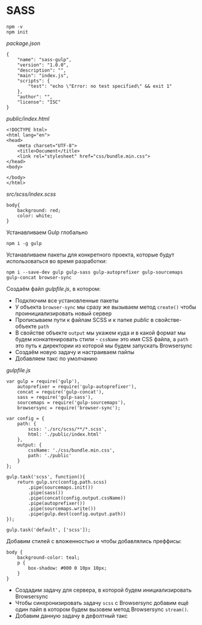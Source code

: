 # SASS

```
npm -v
npm init
```

*package.json*

```
{
    "name": "sass-gulp",
    "version": "1.0.0",
    "description": "",
    "main": "index.js",
    "scripts": {
        "test": "echo \"Error: no test specified\" && exit 1"
    },
    "author": "",
    "license": "ISC"
}
```

*public/index.html*

```
<!DOCTYPE html>
<html lang="en">
<head>
    <meta charset="UTF-8">
    <title>Document</title>
    <link rel="stylesheet" href="css/bundle.min.css">
</head>
<body>

</body>
</html>
```

*src/scss/index.scss*

```
body{
    background: red;
    color: white;
}
```

Устанавливаем Gulp глобально

```
npm i -g gulp
```

Устанавливаем пакеты для конкретного проекта, которые будут использоваться во время разработки:

```
npm i --save-dev gulp gulp-sass gulp-autoprefixer gulp-sourcemaps gulp-concat browser-sync
```

Создаём файл *gulpfile.js*, в котором:

* Подключим все установленные пакеты
* У объекта `browser-sync` мы сразу же вызываем метод `create()` чтобы проинициализировать новый сервер
* Прописываем пути к файлам SCSS и к папке *public* в свойстве-объекте `path`
* В свойстве объекте `output` мы укажем куда и в какой формат мы будем конкатенировать стили - `cssName` это имя CSS файла, а `path` это путь к директории из которой мы будем запускать Browsersync
* Создаём новую задачу и настраиваем пайпы
* Добавляем такс по умолчанию

*gulpfile.js*

```
var gulp = require('gulp'),
    autoprefixer = require('gulp-autoprefixer'),
    concat = require('gulp-concat'),
    sass = require('gulp-sass'),
    sourcemaps = require('gulp-sourcemaps'),
    browsersync = require('browser-sync');

var config = {
    path: {
        scss: './src/scss/**/*.scss',
        html: './public/index.html'
    },
    output: {
        cssName: './css/bundle.min.css',
        path: './public'
    }
};

gulp.task('scss', function(){
    return gulp.src(config.path.scss)
        .pipe(sourcemaps.init())
        .pipe(sass())
        .pipe(concat(config.output.cssName))
        .pipe(autoprefixer())
        .pipe(sourcemaps.write())
        .pipe(gulp.dest(config.output.path))
});

gulp.task('default', ['scss']);
```

Добавим стилей с вложенностью и чтобы добавлялись преффисы:

```
body {
    background-color: teal;
    p {
        box-shadow: #000 0 10px 10px;
    }
}
```

* Создадим задачу для сервера, в которой будем инициализировать Browsersync
* Чтобы синхронизировать задачу `scss` c Browsersync добавим ещё один пайп в котором будем вызовем метод Browsersync `stream()`.
* Добавим данную задачу в дефолтный такс